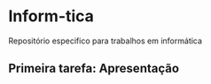 # Inform-tica
Repositório especifico para trabalhos em informática
## Primeira tarefa: Apresentação
